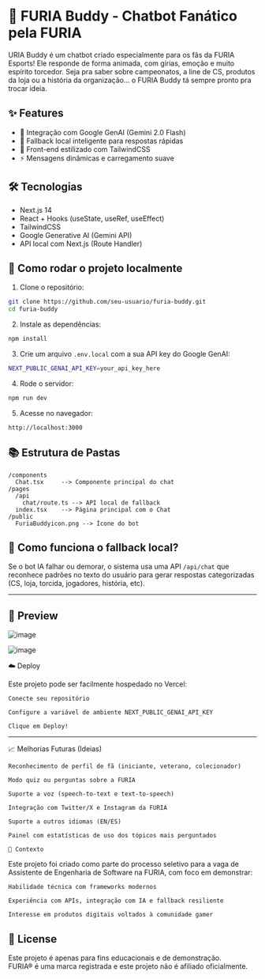 
# 🦁 FURIA Buddy - Chatbot Fanático pela FURIA

URIA Buddy é um chatbot criado especialmente para os fãs da FURIA Esports! Ele responde de forma animada, com gírias, emoção e muito espírito torcedor. Seja pra saber sobre campeonatos, a line de CS, produtos da loja ou a história da organização... o FURIA Buddy tá sempre pronto pra trocar ideia.

## ✨ Features

- 🎯 Integração com Google GenAI (Gemini 2.0 Flash)
- 🦁 Fallback local inteligente para respostas rápidas
- 🎨 Front-end estilizado com TailwindCSS
- ⚡ Mensagens dinâmicas e carregamento suave


## 🛠️ Tecnologias

- Next.js 14
- React + Hooks (useState, useRef, useEffect)
- TailwindCSS
- Google Generative AI (Gemini API)
- API local com Next.js (Route Handler)

## 🚀 Como rodar o projeto localmente

1. Clone o repositório:

```bash
git clone https://github.com/seu-usuario/furia-buddy.git
cd furia-buddy
```

2. Instale as dependências:

```bash
npm install
```

3. Crie um arquivo `.env.local` com a sua API key do Google GenAI:

```bash
NEXT_PUBLIC_GENAI_API_KEY=your_api_key_here
```


4. Rode o servidor:

```bash
npm run dev
```

5. Acesse no navegador:

```
http://localhost:3000
```

## 📚 Estrutura de Pastas

```
/components
  Chat.tsx     --> Componente principal do chat
/pages
  /api
    chat/route.ts --> API local de fallback
  index.tsx    --> Página principal com o Chat
/public
  FuriaBuddyicon.png --> Ícone do bot
```

## 💬 Como funciona o fallback local?

Se o bot IA falhar ou demorar, o sistema usa uma API `/api/chat` que reconhece padrões no texto do usuário para gerar respostas categorizadas (CS, loja, torcida, jogadores, história, etc).

---

## 📸 Preview

![image](https://github.com/user-attachments/assets/57b896f2-f47a-4aff-b6a8-69e17d223ae7)

![image](https://github.com/user-attachments/assets/b55e6a4f-85f2-49a0-8cef-0b7d78faf02c)


☁️ Deploy

Este projeto pode ser facilmente hospedado no Vercel:

    Conecte seu repositório

    Configure a variável de ambiente NEXT_PUBLIC_GENAI_API_KEY

    Clique em Deploy!

---
📈 Melhorias Futuras (Ideias)

    Reconhecimento de perfil de fã (iniciante, veterano, colecionador)

    Modo quiz ou perguntas sobre a FURIA

    Suporte a voz (speech-to-text e text-to-speech)

    Integração com Twitter/X e Instagram da FURIA

    Suporte a outros idiomas (EN/ES)

    Painel com estatísticas de uso dos tópicos mais perguntados

    🧠 Contexto

Este projeto foi criado como parte do processo seletivo para a vaga de Assistente de Engenharia de Software na FURIA, com foco em demonstrar:

    Habilidade técnica com frameworks modernos

    Experiência com APIs, integração com IA e fallback resiliente

    Interesse em produtos digitais voltados à comunidade gamer

## 📜 License

Este projeto é apenas para fins educacionais e de demonstração.  
FURIA® é uma marca registrada e este projeto não é afiliado oficialmente.
